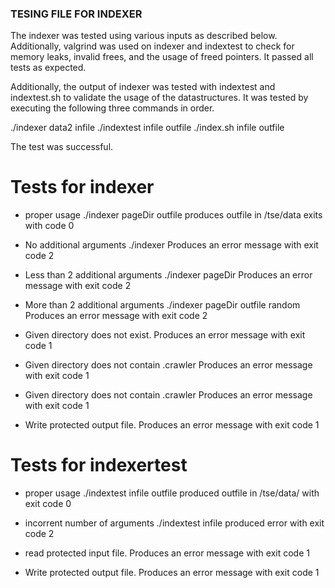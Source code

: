 ### TESING FILE FOR INDEXER ###

The indexer was tested using various inputs as described below. Additionally, valgrind was used on indexer and indextest to check for memory leaks, invalid frees, and the usage of freed pointers. It passed all tests as expected.

Additionally, the output of indexer was tested with indextest and indextest.sh to validate the usage of the datastructures. It was tested by executing the following three commands in order.

./indexer data2 infile
./indextest infile outfile
./index.sh infile outfile

The test was successful.

# Tests for indexer #

- proper usage ./indexer pageDir outfile
produces outfile in /tse/data exits with code 0

- No additional arguments ./indexer
Produces an error message with exit code 2

- Less than 2 additional arguments ./indexer pageDir
Produces an error message with exit code 2

- More than 2 additional arguments ./indexer pageDir outfile random
Produces an error message with exit code 2

- Given directory does not exist.
Produces an error message with exit code 1

- Given directory does not contain .crawler
Produces an error message with exit code 1

- Given directory does not contain .crawler
Produces an error message with exit code 1

- Write protected output file.
Produces an error message with exit code 1

# Tests for indexertest #

- proper usage ./indextest infile outfile
 produced outfile in /tse/data/ with exit code 0

- incorrent number of arguments ./indextest infile 
 produced error with exit code 2

- read protected input file.
Produces an error message with exit code 1

- Write protected output file.
Produces an error message with exit code 1